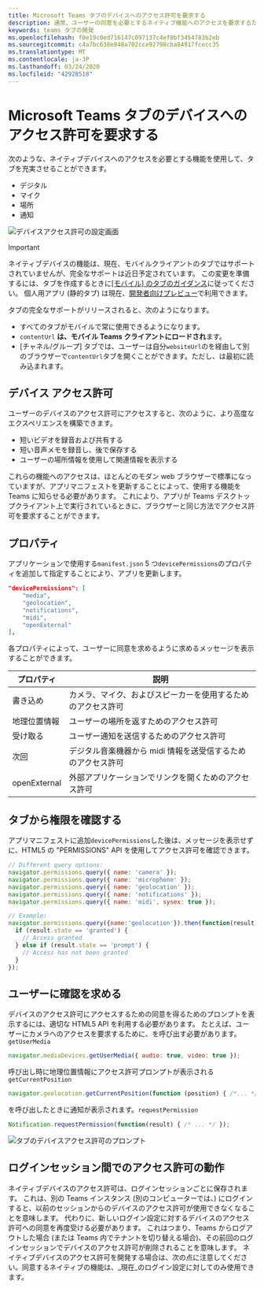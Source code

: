 ```yaml
---
title: Microsoft Teams タブのデバイスへのアクセス許可を要求する
description: 通常、ユーザーの同意を必要とするネイティブ機能へのアクセスを要求するためにアプリのマニフェストを更新する方法
keywords: teams タブの開発
ms.openlocfilehash: f0e19c0ed716147c097137c4ef0bf3454783b2eb
ms.sourcegitcommit: c4a7bc638e848a702cce92798cba84917fcecc35
ms.translationtype: MT
ms.contentlocale: ja-JP
ms.lasthandoff: 03/24/2020
ms.locfileid: "42928518"
---
```

# <a name="request-device-permissions-for-your-microsoft-teams-tab"></a>Microsoft Teams タブのデバイスへのアクセス許可を要求する

次のような、ネイティブデバイスへのアクセスを必要とする機能を使用して、タブを充実させることができます。

* デジタル
* マイク
* 場所
* 通知

![デバイスアクセス許可の設定画面](~/assets/images/tabs/device-permissions.png)

> [!IMPORTANT]
> ネイティブデバイスの機能は、現在、モバイルクライアントのタブではサポートされていませんが、完全なサポートは近日予定されています。 この変更を準備するには、タブを作成するときに[[モバイル] のタブのガイダンス](~/tabs/design/tabs-mobile.md)に従ってください。 個人用アプリ (静的タブ) は現在、[開発者向けプレビュー](~/resources/dev-preview/developer-preview-intro.md)で利用できます。
>
> タブの完全なサポートがリリースされると、次のようになります。
>
> * すべてのタブがモバイルで常に使用できるようになります。
> * `contentUrl` **は、モバイル Teams クライアントにロードされ**ます。
> * [チャネル/グループ] タブでは、ユーザーは自分`websiteUrl`のを経由して別のブラウザーで`contentUrl`タブを開くことができます。ただし、は最初に読み込まれます。  

## <a name="device-permissions"></a>デバイス アクセス許可

ユーザーのデバイスのアクセス許可にアクセスすると、次のように、より高度なエクスペリエンスを構築できます。

* 短いビデオを録音および共有する
* 短い音声メモを録音し、後で保存する
* ユーザーの場所情報を使用して関連情報を表示する

これらの機能へのアクセスは、ほとんどのモダン web ブラウザーで標準になっていますが、アプリマニフェストを更新することによって、使用する機能を Teams に知らせる必要があります。 これにより、アプリが Teams デスクトップクライアント上で実行されているときに、ブラウザーと同じ方法でアクセス許可を要求することができます。

## <a name="properties"></a>プロパティ

アプリケーションで使用する`manifest.json` 5 つ`devicePermissions`のプロパティを追加して指定することにより、アプリを更新します。

``` json
"devicePermissions": [
    "media",
    "geolocation",
    "notifications",
    "midi",
    "openExternal"
],
```

各プロパティによって、ユーザーに同意を求めるように求めるメッセージを表示することができます。

| プロパティ      | 説明   |
| --- | --- |
| 書き込め         | カメラ、マイク、およびスピーカーを使用するためのアクセス許可 |
| 地理位置情報   | ユーザーの場所を返すためのアクセス許可      |
| 受け取る | ユーザー通知を送信するためのアクセス許可      |
| 次回          | デジタル音楽機器から midi 情報を送受信するためのアクセス許可   |
| openExternal  | 外部アプリケーションでリンクを開くためのアクセス許可  |

## <a name="checking-permissions-from-your-tab"></a>タブから権限を確認する

アプリマニフェストに追加`devicePermissions`した後は、メッセージを表示せずに、HTML5 の "PERMISSIONS" API を使用してアクセス許可を確認できます。

``` Javascript
// Different query options:
navigator.permissions.query({ name: 'camera' });
navigator.permissions.query({ name: 'microphone' });
navigator.permissions.query({ name: 'geolocation' });
navigator.permissions.query({ name: 'notifications' });
navigator.permissions.query({ name: 'midi', sysex: true });

// Example:
navigator.permissions.query({name:'geolocation'}).then(function(result) {
  if (result.state == 'granted') {
    // Access granted
  } else if (result.state == 'prompt') {
    // Access has not been granted
  }
});
```

## <a name="prompting-the-user"></a>ユーザーに確認を求める

デバイスのアクセス許可にアクセスするための同意を得るためのプロンプトを表示するには、適切な HTML5 API を利用する必要があります。 たとえば、ユーザーにカメラへのアクセスを要求するために、を呼び出す必要があります。`getUserMedia`

```Javascript
navigator.mediaDevices.getUserMedia({ audio: true, video: true });
```

呼び出し時に地理位置情報にアクセス許可プロンプトが表示される`getCurrentPosition`

```Javascript
navigator.geolocation.getCurrentPosition(function (position) { /*... */ });
```

を呼び出したときに通知が表示されます。`requestPermission`

```Javascript
Notification.requestPermission(function(result) { /* ... */ });
```

![タブのデバイスアクセス許可のプロンプト](~/assets/images/tabs/device-permissions-prompt.png)

## <a name="permission-behavior-across-login-sessions"></a>ログインセッション間でのアクセス許可の動作

ネイティブデバイスのアクセス許可は、ログインセッションごとに保存されます。 これは、別の Teams インスタンス (別のコンピューターでは、) にログインすると、以前のセッションからのデバイスのアクセス許可が使用できなくなることを意味します。 代わりに、新しいログイン設定に対するデバイスのアクセス許可への同意を再度受ける必要があります。 これはつまり、Teams からログアウトした場合 (または Teams 内でテナントを切り替える場合)、その前回のログインセッションでデバイスのアクセス許可が削除されることを意味します。 ネイティブデバイスのアクセス許可を開発する場合は、次の点に注意してください。同意するネイティブの機能は、_現在_のログイン設定に対してのみ使用できます。